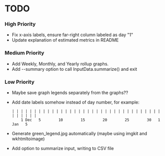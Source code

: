 # TODO

### High Priority
- Fix x-axis labels, ensure far-right column labeled as day "1"
- Update explanation of estimated metrics in README

### Medium Priority
- Add Weekly, Monthly, and Yearly rollup graphs.
- Add --summary option to call InputData.summarize() and exit

### Low Priority
- Maybe save graph legends separately from the graphs??
- Add date labels somehow instead of day number, for example:

      | | | | | | | | | | | | | | | | | | | | | | | | | | | | | | | | | | | | | | | |
          1 Dec   5        10        15        20        25        30   1 Jan   5
- Generate green_legend.jpg automatically (maybe using imgkit and wkhtmltoimage)
- Add option to summarize input, writing to CSV file
